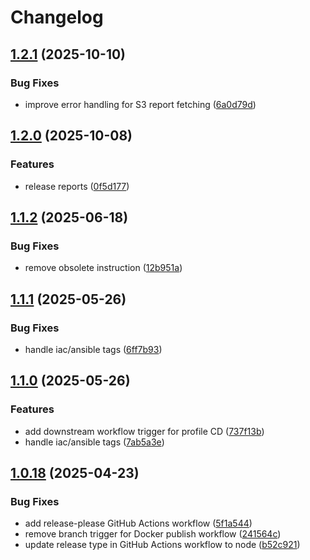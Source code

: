 # Changelog

## [1.2.1](https://github.com/infitx-org/release-cd/compare/v1.2.0...v1.2.1) (2025-10-10)


### Bug Fixes

* improve error handling for S3 report fetching ([6a0d79d](https://github.com/infitx-org/release-cd/commit/6a0d79d5dab602d8d96c507ed46cbb2e3a55ddf5))

## [1.2.0](https://github.com/infitx-org/release-cd/compare/v1.1.2...v1.2.0) (2025-10-08)


### Features

* release reports ([0f5d177](https://github.com/infitx-org/release-cd/commit/0f5d177cbbec0c42600e06d0b9114b062d5c1729))

## [1.1.2](https://github.com/infitx-org/release-cd/compare/v1.1.1...v1.1.2) (2025-06-18)


### Bug Fixes

* remove obsolete instruction ([12b951a](https://github.com/infitx-org/release-cd/commit/12b951a5a3cee20f6306757eebb9461297397698))

## [1.1.1](https://github.com/infitx-org/release-cd/compare/v1.1.0...v1.1.1) (2025-05-26)


### Bug Fixes

* handle iac/ansible tags ([6ff7b93](https://github.com/infitx-org/release-cd/commit/6ff7b939c33e97e313928f2de0a919935122cf56))

## [1.1.0](https://github.com/infitx-org/release-cd/compare/v1.0.18...v1.1.0) (2025-05-26)


### Features

* add downstream workflow trigger for profile CD ([737f13b](https://github.com/infitx-org/release-cd/commit/737f13bc17ae6682725317db73df818e0e3e72cf))
* handle iac/ansible tags ([7ab5a3e](https://github.com/infitx-org/release-cd/commit/7ab5a3eabb8506ccc808d3c57e3259710255eab4))

## [1.0.18](https://github.com/infitx-org/release-cd/compare/v1.0.17...v1.0.18) (2025-04-23)


### Bug Fixes

* add release-please GitHub Actions workflow ([5f1a544](https://github.com/infitx-org/release-cd/commit/5f1a544c8e9a1cc7d57d83075c004cf310c06b4f))
* remove branch trigger for Docker publish workflow ([241564c](https://github.com/infitx-org/release-cd/commit/241564c152a7768255ed8b95cac4e40c2bda78f5))
* update release type in GitHub Actions workflow to node ([b52c921](https://github.com/infitx-org/release-cd/commit/b52c921b28ee3ad270478c02c5510717a88a3ad5))
